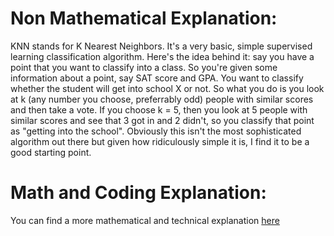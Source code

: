 # Non Mathematical Explanation: 
KNN stands for K Nearest Neighbors. It's a very basic, simple supervised learning classification algorithm. Here's the idea behind it: say you have a point that you want to classify into a class. So you're given some information about a point, say SAT score and GPA. You want to classify whether the student will get into school X or not. So what you do is you look at k (any number you choose, preferrably odd) people with similar scores and then take a vote. If you choose k = 5, then you look at 5 people with similar scores and see that 3 got in and 2 didn't, so you classify that point as "getting into the school". Obviously this isn't the most sophisticated algorithm out there but given how ridiculously simple it is, I find it to be a good starting point. 

# Math and Coding Explanation:
You can find a more mathematical and technical explanation [here]( https://www.youtube.com/watch?v=yUZKtFiGciA)

